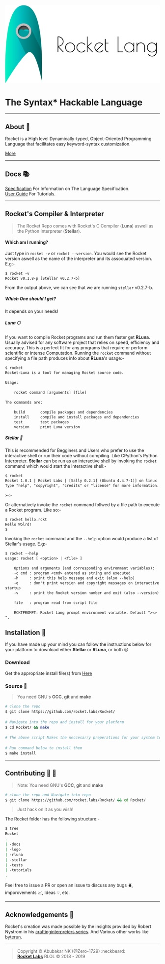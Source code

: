 # ![](logo/logo-full-with-text.png)

# The Syntax* Hackable Language

---

## About :book:

Rocket is a High level Dynamically-typed, Object-Oriented Programming Language that facilitates easy keyword-syntax customization.


[More](docs/About.md)

---

## Docs :books:
[Specification](docs/Specification.md) For Information on The Language Specification.<br>
[User Guide](docs/Tutorials.md) For Tutorials.

---

## Rocket's Compiler & Interpreter

> The Rocket Repo comes with Rocket's C Compiler (**Luna**) aswell as the Python Interpreter (**Stellar**).

#### Which am I running?

Just type in `rocket -v` or `rocket --version`. You would see the Rocket version aswell as the name of the interpreter and its assocuated version. E.g:-

```
$ rocket -v
Rocket v0.1.8-p [Stellar v0.2.7-b]
```

From the output above, we can see that we are running `stellar` v0.2.7-b.

##### Which One should I get?

It depends on your needs!

##### Luna :full_moon:

If you want to compile Rocket programs and run them faster get **RLuna**. Usually advised for any software project that relies on speed, efficiency and accuracy. This is a perfect fit for any programs that require or perform scientific or intense Computation. Running the `rocket` command without specifying a file path produces info about **RLuna**'s usage:-
```
$ rocket
Rocket-Luna is a tool for managing Rocket source code.

Usage:

	rocket command [arguments] [file]

The commands are:

    build       compile packages and dependencies
    install     compile and install packages and dependencies
    test        test packages
    version     print Luna version
```

##### Stellar :dizzy:

This is recommended for Begginers and Users who prefer to use the interactive shell or run their code without compiling. Like CPython's Python Interpreter. **Stellar** can be run as an interactive shell by invoking the `rocket` command which would start the interactive shell:-

```
$ rocket
Rocket 1.0.1 | Rocket Labs | [Sally 0.2.1] (Ubuntu 4.4.7-1)] on linux
Type "help", "copyright", "credits" or "license" for more information.

><>
```

Or alternatively invoke the `rocket` command follwed by a file path to execute a Rocket program. Like so:-

```
$ rocket hello.rckt
Hello Wolrd!
$
```

Invoking the `rocket` command and the `--help` option would produce a list of Stellar's usage. E.g:-

```
$ rocket --help
usage: rocket [ <option> | <file> ]

    Options and arguments (and corresponding environment variables):
    -c cmd : program <cmd> entered as string and executed
    -h     : print this help message and exit (also --help)
    -q     : don't print version and copyright messages on interactive startup
    -v     : print the Rocket version number and exit (also --version)

    file   : program read from script file

    RCKTPROMPT: Rocket Lang prompt environment variable. Default "><> ".
```

## Installation :floppy_disk:

If you have made up your mind you can follow the instructions below for your platform to download either **Stellar** or **RLuna**, or both :smiley:

### Download

Get the appropriate install file(s) from [Here](https://github.com/rocket.labs/Rocket/releases)

### Source :scroll:

> You need GNU's **GCC**, **git** and **make**

```sh
# clone the repo
$ git clone https://github.com/rocket.labs/Rocket/

# Navigate into the repo and install for your platform
$ cd Rocket/ && make

# The above script Makes the neccesarry preperations for your system to be ready to install both Stellar and Luna

# Run command below to install them
$ make install
```

---

## Contributing :busts_in_silhouette: :wrench:

> Note: You need GNU's **GCC**, **git** and **make**<br>

```sh
# clone the repo and Navigate into repo
$ git clone https://github.com/rocket.labs/Rocket/ && cd Rocket/
```

> Just hack on it as you wish!

The Rocket folder has the following structure:-

```sh
$ tree
Rocket
.
| -docs
| -logo
| -rluna
| -stellar
| -tests
| -tutorials
.
```

Feel free to issue a PR or open an issue to discuss any bugs :beetle:, imporovements :chart_with_upwards_trend:, Ideas :bulb:, etc.

---

## Acknowledgements :pushpin:


Rocket's creation was made possible by the insights provided by Robert Nystrom in his [craftinginterpreters series](https://github.com/munificent/craftinginterpreters). And Various other works like [byterun](https://github.com/byterun).

---

> Copyright &copy; Abubakar NK (@Zero-1729) :neckbeard:<br>
[**Rocket Labs**](https://github.com/rocket.labs) RLOL &copy; 2018 - 2019
